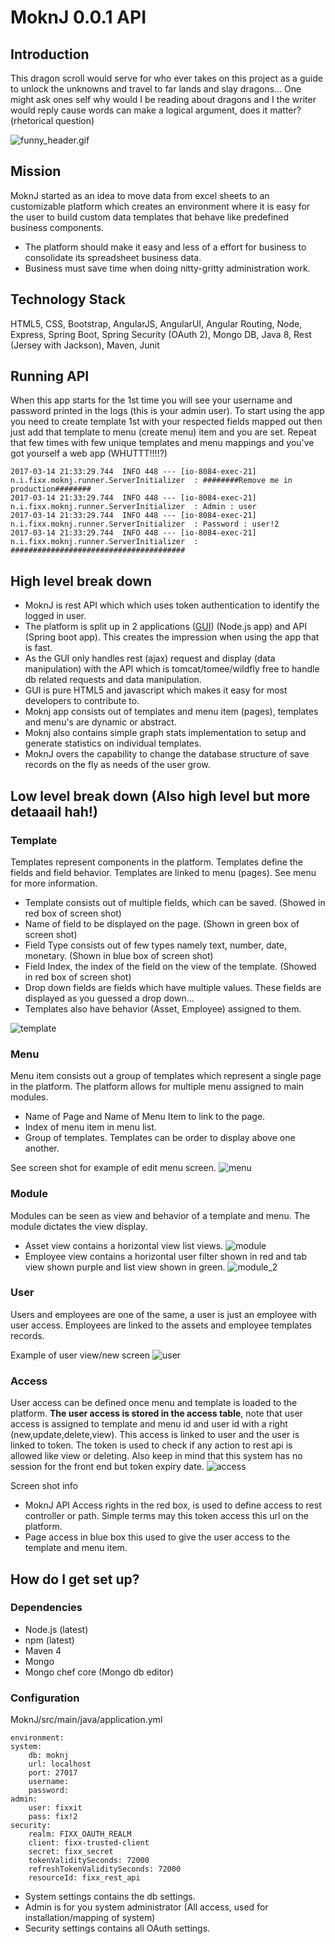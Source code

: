 # MoknJ 0.0.1 API #


## Introduction ##
This dragon scroll would serve for who ever takes on this project as a guide to unlock the unknowns and travel to far lands and slay dragons... One might ask ones self why would I be reading about dragons and I the writer would reply cause words can make a logical argument, does it matter? (rhetorical question)

![funny_header.gif](https://github.com/fixxit/MoknJ/blob/master/images/funny%20header.gif?raw=true)

## Mission ##
MoknJ started as an idea to move data from excel sheets to an customizable platform which creates an environment where it is easy for the user to build custom data templates that behave like predefined business components. 

* The platform should make it easy and less of a effort for business to consolidate its spreadsheet business data. 
* Business must save time when doing nitty-gritty administration work.

## Technology Stack ##
HTML5, CSS, Bootstrap, AngularJS, AngularUI, Angular Routing, Node, Express, Spring Boot, Spring Security (OAuth 2), Mongo DB, Java 8, Rest (Jersey with Jackson), Maven, Junit

## Running API ##
When this app starts for the 1st time you will see your username and password printed in the logs (this is your admin user). To start using the app you need to create template 1st with your respected fields mapped out then just add that template to menu (create menu) item and you are set. Repeat that few times with few unique templates and menu mappings and you've got yourself a web app (WHUTTT!!!!?)

```
2017-03-14 21:33:29.744  INFO 448 --- [io-8084-exec-21] n.i.fixx.moknj.runner.ServerInitializer  : ########Remove me in production########
2017-03-14 21:33:29.744  INFO 448 --- [io-8084-exec-21] n.i.fixx.moknj.runner.ServerInitializer  : Admin : user
2017-03-14 21:33:29.744  INFO 448 --- [io-8084-exec-21] n.i.fixx.moknj.runner.ServerInitializer  : Password : user!2
2017-03-14 21:33:29.744  INFO 448 --- [io-8084-exec-21] n.i.fixx.moknj.runner.ServerInitializer  : #######################################

```

## High level break down ##
* MoknJ is rest API which which uses token authentication to identify the logged in user. 
* The platform is split up in 2 applications ([GUI](https://github.com/fixxit/MoknJ-WebUI)) (Node.js app) and API (Spring boot app). This creates the impression when using the app that is fast. 
* As the GUI only handles rest (ajax) request and display (data manipulation) with the API which is tomcat/tomee/wildfly free to handle db related requests and data manipulation.
* GUI is pure HTML5 and javascript which makes it easy for most developers to contribute to.
* Moknj app consists out of templates and menu item (pages), templates and menu's are dynamic or abstract.
* Moknj also contains simple graph stats implementation to setup and generate statistics on individual templates.
* MoknJ overs the capability to change the database structure of save records on the fly as needs of the user grow.

## Low level break down (Also high level but more detaaail hah!) ##
### Template ###
Templates represent components in the platform. Templates define the fields and field behavior. Templates are linked to menu (pages). See menu for more information.

* Template consists out of multiple fields, which can be saved. (Showed in red box of screen shot)
* Name of field to be displayed on the page. (Shown in green box of screen shot)
* Field Type consists out of few types namely text, number, date, monetary. (Shown in blue box of screen shot)
* Field Index, the index of the field on the view of the template. (Showed in red box of screen shot)
* Drop down fields are fields which have multiple values. These fields are displayed as you guessed a drop down... 
* Templates also have behavior (Asset, Employee) assigned to them.  

![template](https://github.com/fixxit/MoknJ/blob/master/images/template.jpg?raw=true)

### Menu ###
Menu item consists out a group of templates which represent a single page in the platform. The platform allows for multiple menu assigned to main modules.

* Name of Page and Name of Menu Item to link to the page.
* Index of menu item in menu list.
* Group of templates. Templates can be order to display above one another.

See screen shot for example of edit menu screen.
![menu](https://github.com/fixxit/MoknJ/blob/master/images/menu.jpg?raw=true)

### Module ###
Modules can be seen as view and behavior of a template and menu. The module dictates the view display.  

* Asset view contains a horizontal view list views.
![module](https://github.com/fixxit/MoknJ/blob/master/images/module.jpg?raw=true)
* Employee view contains a horizontal user filter shown in red and tab view shown purple and list view shown in green.
![module_2](https://github.com/fixxit/MoknJ/blob/master/images/module_2.jpg?raw=true)
### User ###
Users and employees are one of the same, a user is just an employee with user access. Employees are linked to the assets and employee templates records.

Example of user view/new screen
![user](https://github.com/fixxit/MoknJ/blob/master/images/user.jpg?raw=true)

### Access ###
User access can be defined once menu and template is loaded to the platform. **The user access is stored in the access table**, note that user access is assigned to template and menu id and user id with a right (new,update,delete,view). This access is linked to user and the user is linked to token. The token is used to check if any action to rest api is allowed like view or deleting. Also keep in mind that this system has no session for the front end but token expiry date. 
![access](https://github.com/fixxit/MoknJ/blob/master/images/access.jpg?raw=true)

Screen shot info
* MoknJ API Access rights in the red box, is used to define access to rest controller or path. Simple terms may this token access this url on the platform.
* Page access in blue box this used to give the user access to the template and menu item.

## How do I get set up? ##
### Dependencies ###
* Node.js (latest)
* npm (latest)
* Maven 4
* Mongo 
* Mongo chef core (Mongo db editor)

### Configuration ###
MoknJ/src/main/java/application.yml
```
environment: 
system:
    db: moknj
    url: localhost
    port: 27017
    username: 
    password: 
admin:
    user: fixxit
    pass: fix!2
security:
    realm: FIXX_OAUTH_REALM
    client: fixx-trusted-client
    secret: fixx_secret
    tokenValiditySeconds: 72000
    refreshTokenValiditySeconds: 72000
    resourceId: fixx_rest_api
```
* System settings contains the db settings.
* Admin is for you system administrator (All access, used for installation/mapping of system)
* Security settings contains all OAuth settings.
